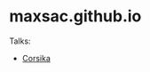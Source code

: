 # maxsac.github.io

Talks:

- [Corsika](https://raw.githubusercontent.com/MaxSac/publictalks/main/2021/01-corsika_em_shower_04_03/index.html)
